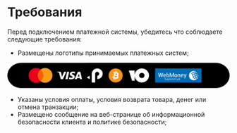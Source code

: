 # Требования

Перед подключением платежной системы, убедитесь что соблюдаете следующие требования:

- Размещены логотипы принимаемых платежных систем;

![Payment Logos](logos/logos_3.svg)

- Указаны условия оплаты, условия возврата товара, денег или отмена транзакции;
- Размещено сообщение на веб-странице об информационной безопасности клиента и политике безопасности;